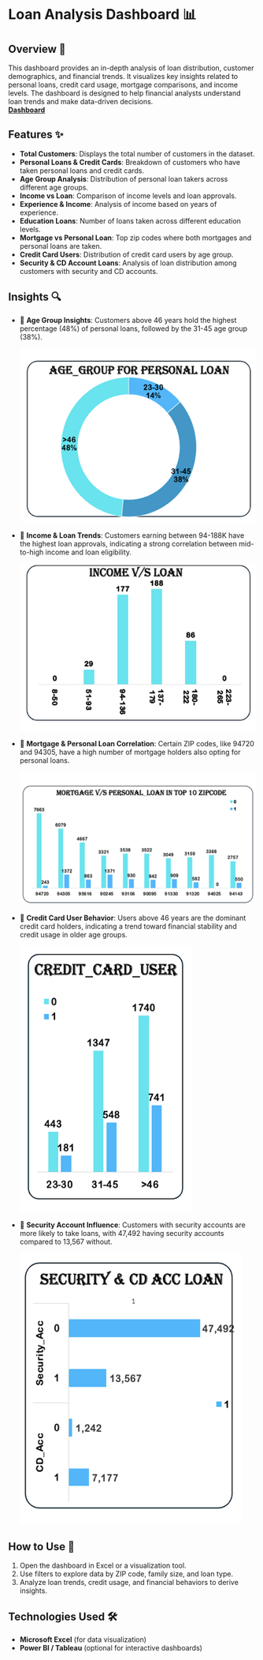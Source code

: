 # Loan Analysis Dashboard 📊

## Overview 🏦
This dashboard provides an in-depth analysis of loan distribution, customer demographics, and financial trends. It visualizes key insights related to personal loans, credit card usage, mortgage comparisons, and income levels. The dashboard is designed to help financial analysts understand loan trends and make data-driven decisions.  
[**Dashboard**](Personal_Loan.png)

## Features ✨
- **Total Customers**: Displays the total number of customers in the dataset.
- **Personal Loans & Credit Cards**: Breakdown of customers who have taken personal loans and credit cards.
- **Age Group Analysis**: Distribution of personal loan takers across different age groups.
- **Income vs Loan**: Comparison of income levels and loan approvals.
- **Experience & Income**: Analysis of income based on years of experience.
- **Education Loans**: Number of loans taken across different education levels.
- **Mortgage vs Personal Loan**: Top zip codes where both mortgages and personal loans are taken.
- **Credit Card Users**: Distribution of credit card users by age group.
- **Security & CD Account Loans**: Analysis of loan distribution among customers with security and CD accounts.

## Insights 🔍
- 📌 **Age Group Insights**: Customers above 46 years hold the highest percentage (48%) of personal loans, followed by the 31-45 age group (38%).
  
   ![**Age Group Insights**](Personal_Loan_Images/Age_Group.png)

- 📌 **Income & Loan Trends**: Customers earning between 94-188K have the highest loan approvals, indicating a strong correlation between mid-to-high income and loan eligibility.

  ![**Income & Loan Trends**](Personal_Loan_Images/Income&Loan_Trends.png)
- 📌 **Mortgage & Personal Loan Correlation**: Certain ZIP codes, like 94720 and 94305, have a high number of mortgage holders also opting for personal loans.

  ![**Mortgage & Personal Loan Correlation**](Personal_Loan_Images/Mortgage&Personal_Loan.png)

 
- 📌 **Credit Card User Behavior**: Users above 46 years are the dominant credit card holders, indicating a trend toward financial stability and credit usage in older age groups.

    ![**Credit Card User Behavior**](Personal_Loan_Images/Credit_Card_User_Behaviour.png)
- 📌 **Security Account Influence**: Customers with security accounts are more likely to take loans, with 47,492 having security accounts compared to 13,567 without.

    ![ **Security Account Influence**](Personal_Loan_Images/Security_Acc_Influence.png)

## How to Use 📌
1. Open the dashboard in Excel or a visualization tool.
2. Use filters to explore data by ZIP code, family size, and loan type.
3. Analyze loan trends, credit usage, and financial behaviors to derive insights.

## Technologies Used 🛠️
- **Microsoft Excel** (for data visualization)
- **Power BI / Tableau** (optional for interactive dashboards)


